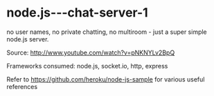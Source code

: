 node.js---chat-server-1
=======================

no user names, no private chatting, no multiroom - just a super simple node.js server. 

Source: http://www.youtube.com/watch?v=pNKNYLv2BpQ

Frameworks consumed: node.js, socket.io, http, express

Refer to https://github.com/heroku/node-js-sample for various useful references
